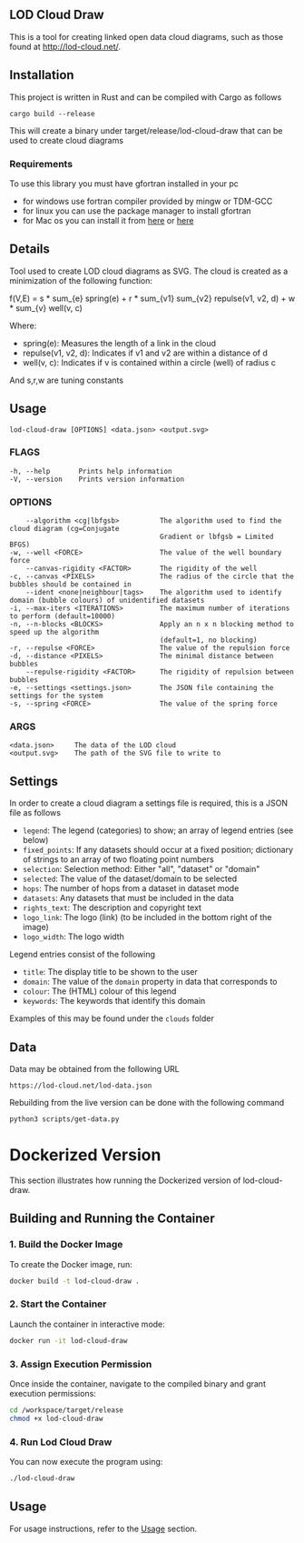 LOD Cloud Draw
--------------

This is a tool for creating linked open data cloud diagrams, such as those 
found at http://lod-cloud.net/. 

## Installation

This project is written in Rust and can be compiled with Cargo as follows

    cargo build --release

This will create a binary under target/release/lod-cloud-draw that can be used 
to create cloud diagrams

### Requirements

To use this library you must have gfortran installed in your pc

* for windows use fortran compiler provided by mingw or TDM-GCC
* for linux you can use the package manager to install gfortran
* for Mac os you can install it from [here](http://hpc.sourceforge.net/) or 
    [here](http://sourceforge.net/projects/hpc/files/hpc/g95/gfortran-mlion.tar.gz)

## Details

Tool used to create LOD cloud diagrams as SVG.
The cloud is created as a minimization of the following function:

  f(V,E) = s * sum_{e} spring(e) + r * sum_{v1} sum_{v2} repulse(v1, v2, d) + 
                w * sum_{v} well(v, c)

Where:

* spring(e): Measures the length of a link in the cloud
* repulse(v1, v2, d): Indicates if v1 and v2 are within a distance of d
* well(v, c): Indicates if v is contained within a circle (well) of radius c

And s,r,w are tuning constants

## Usage
    
    lod-cloud-draw [OPTIONS] <data.json> <output.svg>

### FLAGS

    -h, --help       Prints help information
    -V, --version    Prints version information

### OPTIONS

        --algorithm <cg|lbfgsb>          The algorithm used to find the cloud diagram (cg=Conjugate
                                         Gradient or lbfgsb = Limited BFGS)
    -w, --well <FORCE>                   The value of the well boundary force
        --canvas-rigidity <FACTOR>       The rigidity of the well
    -c, --canvas <PIXELS>                The radius of the circle that the bubbles should be contained in
        --ident <none|neighbour|tags>    The algorithm used to identify domain (bubble colours) of unidentified datasets
    -i, --max-iters <ITERATIONS>         The maximum number of iterations to perform (default=10000)
    -n, --n-blocks <BLOCKS>              Apply an n x n blocking method to speed up the algorithm 
                                         (default=1, no blocking)
    -r, --repulse <FORCE>                The value of the repulsion force
    -d, --distance <PIXELS>              The minimal distance between bubbles
        --repulse-rigidity <FACTOR>      The rigidity of repulsion between bubbles
    -e, --settings <settings.json>       The JSON file containing the settings for the system
    -s, --spring <FORCE>                 The value of the spring force

### ARGS

    <data.json>     The data of the LOD cloud
    <output.svg>    The path of the SVG file to write to

## Settings

In order to create a cloud diagram a settings file is required, this is a JSON 
file as follows

* `legend`: The legend (categories) to show; an array of legend entries (see below)
* `fixed_points`: If any datasets should occur at a fixed position; dictionary
    of strings to an array of two floating point numbers
* `selection`: Selection method: Either "all", "dataset" or "domain"
* `selected`: The value of the dataset/domain to be selected
* `hops`: The number of hops from a dataset in dataset mode
* `datasets`: Any datasets that must be included in the data
* `rights_text`:  The description and copyright text
* `logo_link`: The logo (link) (to be included in the bottom right of the image)
* `logo_width`: The logo width

Legend entries consist of the following

* `title`: The display title to be shown to the user
* `domain`: The value of the `domain` property in data that corresponds to
* `colour`: The (HTML) colour of this legend
* `keywords`:  The keywords that identify this domain

Examples of this may be found under the `clouds` folder

## Data

Data may be obtained from the following URL

    https://lod-cloud.net/lod-data.json

Rebuilding from the live version can be done with the following command

    python3 scripts/get-data.py

# Dockerized Version
This section illustrates how running the Dockerized version of lod-cloud-draw.

## **Building and Running the Container**

### **1. Build the Docker Image**
To create the Docker image, run:
```bash
docker build -t lod-cloud-draw .
```

### **2. Start the Container**
Launch the container in interactive mode:
```bash
docker run -it lod-cloud-draw
```

### **3. Assign Execution Permission**
Once inside the container, navigate to the compiled binary and grant execution permissions:
```bash
cd /workspace/target/release
chmod +x lod-cloud-draw
```

### **4. Run Lod Cloud Draw**
You can now execute the program using:
```bash
./lod-cloud-draw
```

## **Usage**
For usage instructions, refer to the [Usage](#usage) section.

